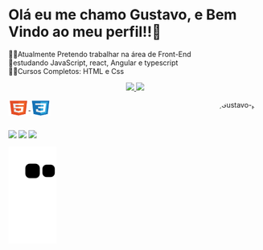 <h1>Olá eu me chamo Gustavo, e Bem Vindo ao meu perfil!!👋</h1
  
🧑‍💼Atualmente Pretendo trabalhar na área de Front-End
  <br>
📖estudando JavaScript, react, Angular e typescript
<br>
👩‍💻Cursos Completos: HTML e Css</h3>
<div align="center">
  <a href="https://github.com/GustavoFayao">
  <img height="180em" src="https://github-readme-stats.vercel.app/api?username=GustavoFayao&show_icons=true&theme=gotham&include_all_commits=true&count_private=true"/>
  <img height="180em" src="https://github-readme-stats.vercel.app/api/top-langs/?username=GustavoFayao&layout=compact&langs_count=7&theme=gotham"/>
</div>
  
<div style="display: inline_block"><br>
  <img align="center" alt="Gustavo-HTML" height="30" width="40" src="https://raw.githubusercontent.com/devicons/devicon/master/icons/html5/html5-original.svg">
  <img align="center" alt="Gustavo-CSS" height="30" width="40" src="https://raw.githubusercontent.com/devicons/devicon/master/icons/css3/css3-original.svg">
  <img align="right" alt="Gustavo-pic" height="150" style="border-radius:100px"
   src="https://user-images.githubusercontent.com/113376786/199149105-4928e951-f27d-4778-bd5e-5020268dcf34.png">
</div>

  ##
  
<div> 
  <a href = "mailto:gustavo.fayao@gmail.com"><img src="https://img.shields.io/badge/-Gmail-%23333?style=for-the-badge&logo=gmail&logoColor=white" target="_blank"></a>
  <a href="https://www.linkedin.com/in/rafaella-ballerini-45875016a" target="_blank"><img src="https://img.shields.io/badge/-LinkedIn-%230077B5?style=for-the-badge&logo=linkedin&logoColor=white" target="_blank"></a>
  <a href="https://wa.me/5516982488918?text=Gustavo+fay%C3%A3o" target="_blank"><img src="https://img.shields.io/badge/WhatsApp-25D366?style=for-the-badge&logo=whatsapp&logoColor=white" target="_blank">
</div>

![Snake animation](https://github.com/GustavoFayao/GustavoFayao/blob/output/github-contribution-grid-snake.svg)  

